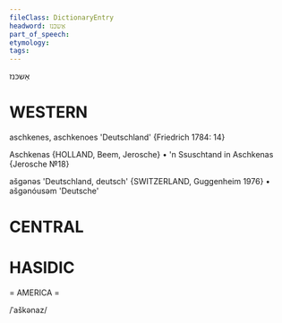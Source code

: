 ```yaml
---
fileClass: DictionaryEntry
headword: אַשכּנז
part_of_speech: 
etymology: 
tags: 
---
```

אַשכּנז

WESTERN
========

aschkenes, aschkenoes 'Deutschland' {Friedrich 1784: 14}

Aschkenas {HOLLAND, Beem, Jerosche}
	•	'n Ssuschtand in Aschkenas {Jerosche №18}

ašgənəs 'Deutschland, deutsch' {SWITZERLAND, Guggenheim 1976}
	•	ašgənóusəm 'Deutsche'

CENTRAL
========

HASIDIC
=======
= AMERICA = 

/ˈaškənaz/